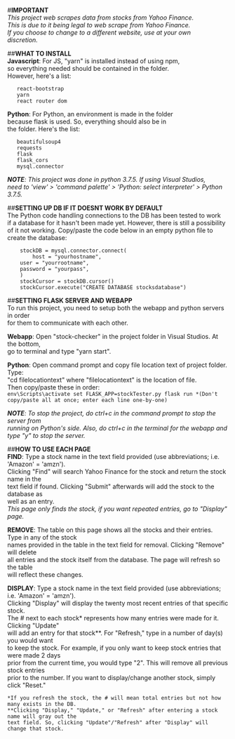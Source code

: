 #**IMPORTANT**  
*This project web scrapes data from stocks from Yahoo Finance.  
This is due to it being legal to web scrape from Yahoo Finance.  
If you choose to change to a different website, use at your own  
discretion.*  
  
  
##**WHAT TO INSTALL**  
**Javascript**: For JS, "yarn" is installed instead of using npm,  
so everything needed should be contained in the folder.  
However, here's a list:  
```jquery.tabulator  
   react-bootstrap  
   yarn  
   react router dom
```
  
**Python**: For Python, an environment is made in the folder  
because flask is used. So, everything should also be in  
the folder. Here's the list:  
```pip
   beautifulsoup4
   requests
   flask
   flask_cors
   mysql.connector
```
  
*__NOTE__: This project was done in python 3.7.5. If using Visual Studios,  
need to 'view' > 'command palette' > 'Python: select interpreter' > Python 3.7.5.*  
  
##**SETTING UP DB IF IT DOESNT WORK BY DEFAULT**  
The Python code handling connections to the DB has been tested to work  
if a database for it hasn't been made yet. However, there is still a possibility  
of it not working. Copy/paste the code below in an empty python file to create the database:  
  
```if __name__ == '__main__':
    stockDB = mysql.connector.connect(
        host = "yourhostname",
	user = "yourrootname",
	password = "yourpass",
    )
    stockCursor = stockDB.cursor()
    stockCursor.execute("CREATE DATABASE stocksdatabase")
```
  
##**SETTING FLASK SERVER AND WEBAPP**  
To run this project, you need to setup both the webapp and python servers in order  
for them to communicate with each other.  
  
**Webapp**: Open "stock-checker" in the project folder in Visual Studios. At the bottom,  
	go to terminal and type "yarn start".  
  
**Python**: Open command prompt and copy file location text of project folder. Type:  
	"cd filelocationtext" where "filelocationtext" is the location of file.  
	Then copy/paste these in order:  
	```env\Scripts\activate
	   set FLASK_APP=stockTester.py
	   flask run
	   *(Don't copy/paste all at once; enter each line one-by-one)
	```
  
*__NOTE__:  To stop the project, do ctrl+c in the command prompt to stop the server from  
	running on Python's side. Also, do ctrl+c in the terminal for the webapp and  
	type "y" to stop the server.*  
  
##**HOW TO USE EACH PAGE**  
**FIND**: 	Type a stock name in the text field provided (use abbreviations; i.e. 'Amazon' = 'amzn').  
	Clicking "Find" will search Yahoo Finance for the stock and return the stock name in the  
	text field if found. Clicking "Submit" afterwards will add the stock to the database as  
	well as an entry.  
	*This page only finds the stock, if you want repeated entries, go to "Display" page.*  
  
**REMOVE**:	The table on this page shows all the stocks and their entries. Type in any of the stock  
	names provided in the table in the text field for removal. Clicking "Remove" will delete  
	all entries and the stock itself from the database. The page will refresh so the table  
	will reflect these changes.  
  
**DISPLAY**: Type a stock name in the text field provided (use abbreviations; i.e. 'Amazon' = 'amzn').  
	 Clicking "Display" will display the twenty most recent entries of that specific stock.   
	 The # next to each stock* represents how many entries were made for it. Clicking "Update"  
	 will add an entry for that stock**. For "Refresh," type in a number of day(s) you would want  
	 to keep the stock. For example, if you only want to keep stock entries that were made 2 days  
	 prior from the current time, you would type "2". This will remove all previous stock entries  
	 prior to the number. If you want to display/change another stock, simply click "Reset."  
  	
	*If you refresh the stock, the # will mean total entries but not how many exists in the DB.  
	**Clicking "Display," "Update," or "Refresh" after entering a stock name will gray out the  
	text field. So, clicking "Update"/"Refresh" after "Display" will change that stock.  

